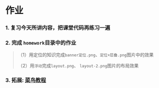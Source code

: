 # 作业

### 1. 复习今天所讲内容，把课堂代码再练习一遍

### 2. 完成 `homework`目录中的作业

> （1）用定位的知识完成`banner定位.png`、`定位+层叠.png`图片中的效果
>
> （2）用`浮动`完成`layout.png`、 `layout-2.png`图片的布局效果
>

### 3. 拓展: [菜鸟教程](http://www.runoob.com/)